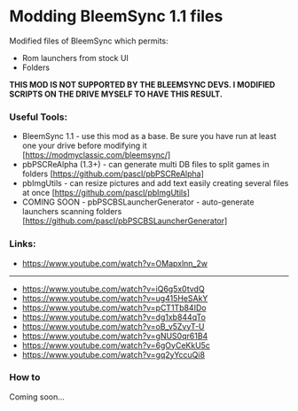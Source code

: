 # Modding BleemSync 1.1 files

Modified files of BleemSync which permits:
* Rom launchers from stock UI
* Folders

**THIS MOD IS NOT SUPPORTED BY THE BLEEMSYNC DEVS. I MODIFIED SCRIPTS ON THE DRIVE MYSELF TO HAVE THIS RESULT.**

### Useful Tools:
* BleemSync 1.1 - use this mod as a base. Be sure you have run at least one your drive before modifying it [https://modmyclassic.com/bleemsync/]
* pbPSCReAlpha (1.3+) - can generate multi DB files to split games in folders [https://github.com/pascl/pbPSCReAlpha]
* pbImgUtils - can resize pictures and add text easily creating several files at once [https://github.com/pascl/pbImgUtils]
* COMING SOON - pbPSCBSLauncherGenerator - auto-generate launchers scanning folders [https://github.com/pascl/pbPSCBSLauncherGenerator]

### Links:
* https://www.youtube.com/watch?v=OMapxlnn_2w

---------------------------------------------
* https://www.youtube.com/watch?v=iQ6g5x0tvdQ
* https://www.youtube.com/watch?v=ug415HeSAkY
* https://www.youtube.com/watch?v=pCT1Tb84IDo
* https://www.youtube.com/watch?v=dg1xb844qTo
* https://www.youtube.com/watch?v=oB_v5ZvyT-U
* https://www.youtube.com/watch?v=gNUS0qr61B4
* https://www.youtube.com/watch?v=6gOyCeKkU5c
* https://www.youtube.com/watch?v=gq2yYccuQi8

### How to
Coming soon...